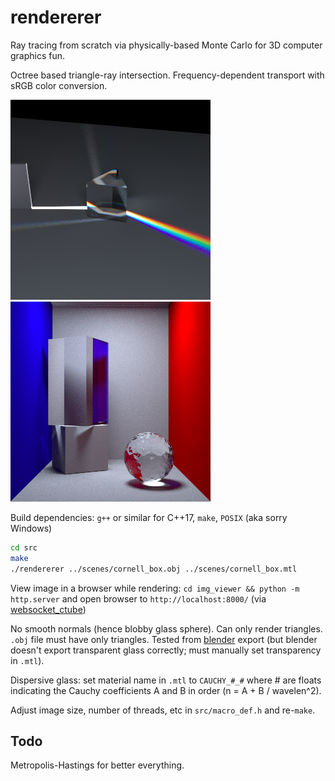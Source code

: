 # rendererer
Ray tracing from scratch via physically-based Monte Carlo for 3D computer
graphics fun.

Octree based triangle-ray intersection. Frequency-dependent transport with sRGB color conversion.

![prism_img](prism.png)
![cornell_box_img](cornell_box.png)

Build dependencies: `g++` or similar for C++17, `make`, `POSIX` (aka sorry Windows)
```bash
cd src
make
./rendererer ../scenes/cornell_box.obj ../scenes/cornell_box.mtl
```

View image in a browser while rendering: `cd img_viewer && python -m http.server` and open
browser to `http://localhost:8000/` (via
[websocket_ctube](https://github.com/bryance-oyang/websocket_ctube))

No smooth normals (hence blobby glass sphere). Can only render triangles. `.obj` file must have only triangles. Tested from [blender](https://www.blender.org/) export (but blender doesn't export transparent glass correctly; must manually set transparency in `.mtl`).

Dispersive glass: set material name in `.mtl` to `CAUCHY_#_#` where # are floats
indicating the Cauchy coefficients A and B in order (n = A + B / wavelen^2).

Adjust image size, number of threads, etc in `src/macro_def.h` and re-`make`.

## Todo
Metropolis-Hastings for better everything.
